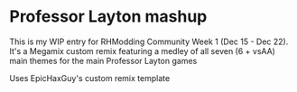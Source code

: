 # Professor Layton mashup

This is my WIP entry for RHModding Community Week 1 (Dec 15 - Dec 22). It's a Megamix custom remix featuring a medley of all seven (6 + vsAA) main themes for the main Professor Layton games

Uses EpicHaxGuy's custom remix template